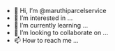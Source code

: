 - 👋 Hi, I’m @maruthiparcelservice
- 👀 I’m interested in ...
- 🌱 I’m currently learning ...
- 💞️ I’m looking to collaborate on ...
- 📫 How to reach me ...

<!---
maruthiparcelservice/maruthiparcelservice is a ✨ special ✨ repository because its `README.md` (this file) appears on your GitHub profile.
You can click the Preview link to take a look at your changes.
--->
